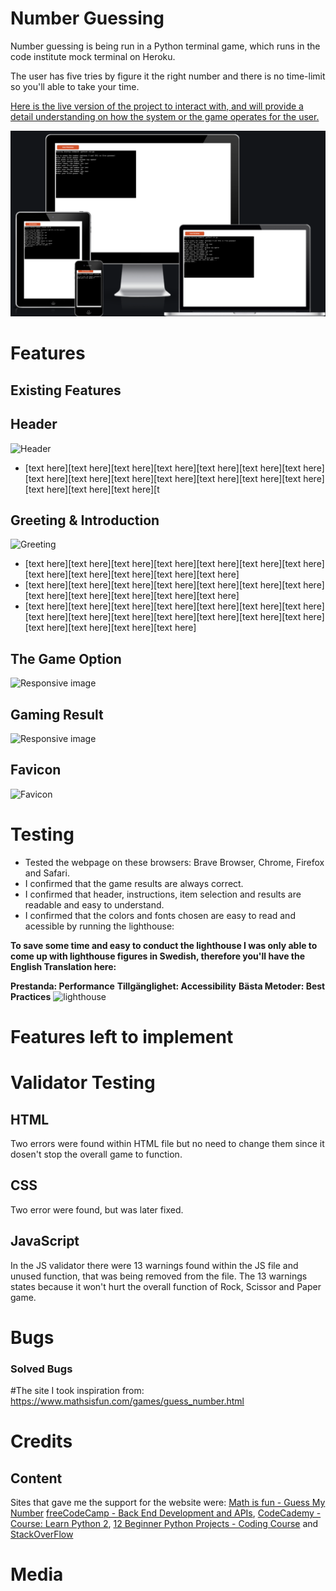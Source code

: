 # Number Guessing 
Number guessing is being run in a Python terminal game, which runs in the code institute mock terminal on Heroku.

The user has five tries by figure it the right number and there is no time-limit so you'll able to take your time. 

[Here is the live version of the project to interact with, and will provide a detail understanding on how the system or the game operates for the user.](https://numbers-guessing.herokuapp.com/)

![Responsive image](/assets/images/Number-guessing-image1.png)


# Features

## Existing Features

## Header 
![Header](/assets/images/)

- [text here][text here][text here][text here][text here][text here][text here][text here][text here][text here][text here][text here][text here][text here][text here][text here][text here][t

## Greeting & Introduction
![Greeting](/assets/images/intro.png)

- [text here][text here][text here][text here][text here][text here][text here][text here][text here][text here][text here][text here]
- [text here][text here][text here][text here][text here][text here][text here][text here][text here][text here][text here][text here]
- [text here][text here][text here][text here][text here][text here][text here][text here][text here][text here][text here][text here][text here][text here][text here][text here][text here][text here]

## The Game Option
![Responsive image](/assets/images/Scissor-zom.png)

## Gaming Result
![Responsive image](/assets/images/gaming-results.png)

## Favicon 
![Favicon](/assets/images/favicon.png)

# Testing 
- Tested the webpage on these browsers: Brave Browser, Chrome, Firefox and Safari. 
- I confirmed that the game results are always correct.
- I confirmed that header, instructions, item selection and results are readable and easy to understand. 
- I confirmed that the colors and fonts chosen are easy to read and acessible by running the lighthouse: 

**To save some time and easy to conduct the lighthouse I was only able to come up with lighthouse figures in Swedish, therefore you'll have the English Translation here:**

**Prestanda: Performance**
**Tillgänglighet: Accessibility**
**Bästa Metoder: Best Practices**
![lighthouse](/assets/images/lighthouse.new.png)

# Features left to implement

# Validator Testing
## HTML
Two errors were found within HTML file but no need to change them since it dosen't stop the overall game to function.

## CSS
Two error were found, but was later fixed. 

## JavaScript

In the JS validator there were 13 warnings found within the JS file and unused function, that was being removed from the file. The 13 warnings states because it won't hurt the overall function of Rock, Scissor and Paper game. 


# Bugs 

### Solved Bugs


#The site I took inspiration from: 
https://www.mathsisfun.com/games/guess_number.html

  
# Credits 
## Content 

Sites that gave me the support for the website were: 
[Math is fun - Guess My Number](https://www.mathsisfun.com/games/guess_number.html)
[freeCodeCamp - Back End Development and APIs](https://www.freecodecamp.org/learn/),
[CodeCademy - Course: Learn Python 2](https://www.codecademy.com/), [12 Beginner Python Projects - Coding Course](https://www.youtube.com/watch?v=8ext9G7xspg) and [StackOverFlow](https://stackoverflow.com/questions/67330299/last-try-for-guesses-and-try-except-in-guess-the-number-game)

# Media
